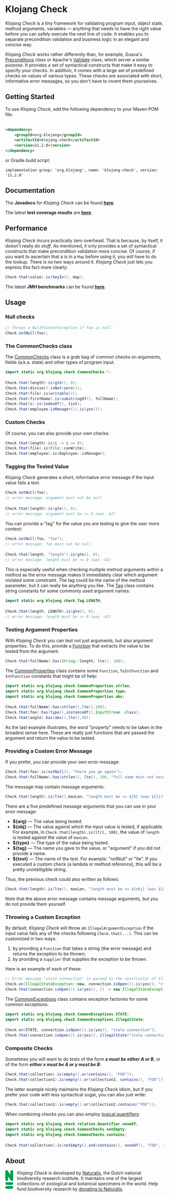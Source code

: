 # Klojang Check

<i>Klojang Check</i> is a tiny framework for validating program input, object state,
method arguments, variables &#8212; anything that needs to have the right value before
you can safely execute the next line of code. It enables you to separate precondition 
validation and business logic in an elegant and concise way.

<i>Klojang Check</i> works rather differently than, for example,
Guava's [Preconditions](https://guava.dev/releases/19.0/api/docs/com/google/common/base/Preconditions.html)
class or
Apache's [Validate](https://commons.apache.org/proper/commons-lang/apidocs/org/apache/commons/lang3/Validate.html)
class, which server a similar purpose. It provides a set of syntactical constructs that 
make it easy to specify your checks. In addition, it comes with a large set of predefined
checks on values of various types. These checks are associated with short, informative 
error messages, so you don't have to invent them yourselves.

## Getting Started

To use <i>Klojang Check</i>, add the following dependency to your Maven POM file:

```xml

<dependency>
    <groupId>org.klojang</groupId>
    <artifactId>klojang-check</artifactId>
    <version>21.2.0</version>
</dependency>
```

or Gradle build script:

```
implementation group: 'org.klojang', name: 'klojang-check', version: '21.2.0'
```

## Documentation

The **Javadocs** for <i>Klojang Check</i> can be
found **[here](https://klojang4j.github.io/klojang-check/api)**.

The latest **test coverage results**
are **[here](https://klojang4j.github.io/klojang-check/coverage)**.

## Performance

<i>Klojang Check</i> incurs practically zero
overhead. That is because, by itself, it doesn't really _do stuff_. As mentioned, it only
provides a set of syntactical constructs that make precondition validation more concise.
Of course, if you want to ascertain that a is in a `Map` before using it, you will have to
do the lookup. There is no two ways around it. <i>Klojang Check</i> just lets you express
this fact more clearly:

```java
Check.that(value).is(keyIn(), map);
```

The latest **JMH benchmarks** can be found
**[here](https://github.com/klojang4j/klojang-check-jmh)**.

## Usage

### Null checks

```java
// throws a NullPointerException if foo is null:
Check.notNull(foo);
```

### The CommonChecks class

The [CommonChecks](https://klojang4j.github.io/klojang-check/api/org.klojang.check/org/klojang/check/CommonChecks.html)
class is a grab bag of common checks on arguments, fields (a.k.a. state) and other types
of program input.

```java
import static org.klojang.check.CommonChecks.*;

Check.that(length).is(gte(), 0);
Check.that(divisor).isNot(zero());
Check.that(file).is(writable());
Check.that(firstName).is(substringOf(), fullName);
Check.that(i).is(indexOf(), list);
Check.that(employee.isManager()).is(yes());
```

### Custom Checks

Of course, you can also provide your own checks:

```java
Check.that(length).is(i -> i >= 0);
Check.that(file).is(File::canWrite);
Check.that(employee).is(Employee::isManager);
```

### Tagging the Tested Value

<i>Klojang Check</i> generates a short, informative error message if the input value fails
a test.

```java
Check.notNull(foo);
// error message: argument must not be null

Check.that(length).is(gte(), 0);
// error message: argument must be >= 0 (was -42)
```

You can provide a "tag" for the value you are testing to give the user more context:

```java
Check.notNull(foo, "foo");
// error message: foo must not be null

Check.that(length, "length").is(gte(), 0);
// error message: length must be >= 0 (was -42)
```

This is especially useful when checking multiple method arguments within a method as the
error message makes it immediately clear which argument violated some constraint. The tag
could be the name of the method parameter, but it can really be anything you like. The 
[Tag](https://klojang4j.github.io/klojang-check/api/org.klojang.check/org/klojang/check/Tag.html)
class contains string constants for some commonly used argument names:

```java
import static org.klojang.check.Tag.LENGTH;

Check.that(length, LENGTH).is(gte(), 0);
// error message: length must be >= 0 (was -42)
```

### Testing Argument Properties

With <i>Klojang Check</i> you can test not just arguments, but also argument properties.
To do this, provide
a [Function](https://download.java.net/java/early_access/panama/docs/api/java.base/java/util/function/Function.html)
that extracts the value to be tested from the argument.

```java
Check.that(fullName).has(String::length, lte(), 100);
```

The [CommonProperties](https://klojang4j.github.io/klojang-check/api/org.klojang.check/org/klojang/check/CommonProperties.html)
class contains some `Function`, `ToIntFunction` and `IntFunction` constants that might be
of help:

```java
import static org.klojang.check.CommonProperties.strlen;
import static org.klojang.check.CommonProperties.type;
import static org.klojang.check.CommonProperties.abs;

Check.that(fullName).has(strlen(),lte(),100);
Check.that(foo).has(type(),instanceOf(),InputStream .class);
Check.that(angle).has(abs(),lte(),90);
```

As the last example illustrates, the word "property" needs to be taken in the broadest
sense here. These are really just functions that are passed the argument and return the
value to be tested.

### Providing a Custom Error Message

If you prefer, you can provide your own error message:

```java
Check.that(foo).is(notNull(), "there you go again");
Check.that(fullName).has(strlen(), lte(), 100, "full name must not exceed 100 characters");
```

The message may contain message arguments:

```java
Check.that(length).is(lte(),maxLen, "length must be <= ${0} (was ${1})", maxLen, length);
```

There are a five predefined message arguments that you can use in your error message:

- **${arg}** &#8212; The value being tested.
- **${obj}** &#8212; The value against which the input value is tested, if applicable. For
  example, in `Check.that(length).is(lt(), 100)`, the value of `length` is tested against
  the value of `maxLen`.
- **${type}** &#8212; The type of the value being tested.
- **${tag}** &#8212; The name you gave to the value, or "argument" if you did not provide
  a name.
- **${test}** &#8212; The name of the test. For example: "notNull" or "lte". If you
  executed a custom check (a lambda or method reference), this will be a pretty
  unintelligible string.

Thus, the previous check could also written as follows:

```java
Check.that(length).is(lte(), maxLen, "length must be <= ${obj} (was ${arg})");
```

Note that the above error message contains message arguments, but you do not provide them
yourself.

### Throwing a Custom Exception

By default, <i>Klojang Check</i> will throw an `IllegalArgumentException` if the input
value fails any of the checks following `Check.that(...)`. This can be customized in two
ways:

1. by providing a `Function` that takes a string (the error message) and returns the
   exception to be thrown;
2. by providing a `Supplier` that supplies the exception to be thrown.

Here is an example of each of these:

```java
// Error message "stale connection" is passed to the constructor of IllegalStateException:
Check.on(IllegalStateException::new, connection.isOpen()).is(yes(), "stale connection");
Check.that(connection.isOpen()).is(yes(), () -> new IllegalStateException("stale connection"));
```

The [CommonExceptions](https://klojang4j.github.io/klojang-check/api/org.klojang.check/org/klojang/check/CommonExceptions.html)
class contains exception factories for some common exceptions:

```java
import static org.klojang.check.CommonExceptions.STATE;
import static org.klojang.check.CommonExceptions.illegalState;

Check.on(STATE, connection.isOpen()).is(yes(), "stale connection");
Check.that(connection.isOpen()).is(yes(), illegalState("stale connection"));
```

### Composite Checks

Sometimes you will want to do tests of the form _**x must be either A or B**_, or of the
form
_**either x must be A or y must be B**_:

```java
Check.that(collection).is(empty().or(contains(), "FOO"));
Check.that(collection1).is(empty().or(collection2, contains(), "FOO"));
```

The latter example nicely maintains the <i>Klojang Check</i> idiom, but if you prefer
your code with less syntactical sugar, you can also just write:

```java
Check.that(collection1).is(empty().or(collection2.contains("FOO"));
```

When combining checks you can also employ
[logical quantifiers](https://klojang4j.github.io/klojang-check/api/org.klojang.check/org/klojang/check/relation/Quantifier.html):

```java
import static org.klojang.check.relation.Quantifier.noneOf;
import static org.klojang.check.CommonChecks.notEmpty;
import static org.klojang.check.CommonChecks.contains;

Check.that(collection).is(notEmpty().and(contains(), noneOf(), "FOO", "BAR"));
```

## About

<img src="docs/logo-groen.png" style="float:left;width:5%;padding:0 12px 12px 0" />

<i>Klojang Check</i> is developed by [Naturalis](https://www.naturalis.nl/en), the
Dutch national biodiversity research institute. It maintains one of the largest
collections of zoological and botanical specimens in the world. Help fund biodiversity
research by
[donating to Naturalis](https://www.naturalis.nl/over-ons/steun-naturalis/doneren).





